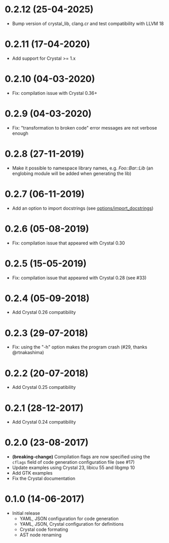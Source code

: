 # 0.2.12 (25-04-2025)
- Bump version of crystal_lib, clang.cr and test compatibility with LLVM 18

# 0.2.11 (17-04-2020)
- Add support for Crystal >= 1.x

# 0.2.10 (04-03-2020)
- Fix: compilation issue with Crystal 0.36+

# 0.2.9 (04-03-2020)
- Fix: "transformation to broken code" error messages are not verbose enough

# 0.2.8 (27-11-2019)
- Make it possible to namespace library names, e.g. _Foo::Bar::Lib_
  (an englobing module will be added when generating the lib)

# 0.2.7 (06-11-2019)
- Add an option to import docstrings (see [options/import_docstrings](SPECS.md))

# 0.2.6 (05-08-2019)
- Fix: compilation issue that appeared with Crystal 0.30

# 0.2.5 (15-05-2019)
- Fix: compilation issue that appeared with Crystal 0.28 (see #33)

# 0.2.4 (05-09-2018)
- Add Crystal 0.26 compatibility

# 0.2.3 (29-07-2018)
- Fix: using the "-h" option makes the program crash (#29, thanks @rtnakashima)

# 0.2.2 (20-07-2018)
- Add Crystal 0.25 compatibility

# 0.2.1 (28-12-2017)
- Add Crystal 0.24 compatibility

# 0.2.0 (23-08-2017)
- **(breaking-change)** Compilation flags are now specified using the
  `cflags` field of code generation configuration file (see #17)
- Update examples using Crystal 23, libicu 55 and libgmp 10
- Add GTK examples
- Fix the Crystal documentation

# 0.1.0 (14-06-2017)
- Initial release
  - YAML, JSON configuration for code generation
  - YAML, JSON, Crystal configuration for definitions
  - Crystal code formating
  - AST node renaming
